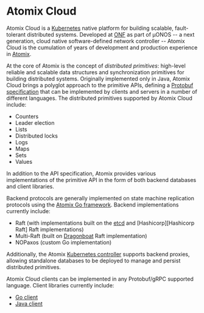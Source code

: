 # Atomix Cloud

Atomix Cloud is a [Kubernetes] native platform for building scalable, fault-tolerant distributed systems.
Developed at [ONF] as part of µONOS -- a next generation, cloud native software-defined network controller --
Atomix Cloud is the cumulation of years of development and production experience in [Atomix].

At the core of Atomix is the concept of _distributed primitives_: high-level reliable and scalable data 
structures and synchronization primitives for building distributed systems. Originally implemented only
in Java, Atomix Cloud brings a polyglot approach to the primitive APIs, defining a [Protobuf specification][API]
that can be implemented by clients and servers in a number of different languages. The distributed primitives
supported by Atomix Cloud include:

* Counters
* Leader election
* Lists
* Distributed locks
* Logs
* Maps
* Sets
* Values

In addition to the API specification, Atomix provides various implementations of the primitive API in 
the form of both backend databases and client libraries.

Backend protocols are generally implemented on state machine replication protocols using the
[Atomix Go framework](/go-framework). Backend implementations currently include:
* Raft (with implementations built on the [etcd][etcd Raft] and [Hashicorp][Hashicorp Raft] Raft implementations)
* Multi-Raft (built on [Dragonboat] Raft implementation)
* NOPaxos (custom Go implementation)

Additionally, the Atomix [Kubernetes controller][controller] supports backend proxies, allowing standalone
databases to be deployed to manage and persist distributed primitives.

Atomix Cloud clients can be implemented in any Protobuf/gRPC supported language. Client libraries
currently include:
* [Go client](/go-client)
* [Java client](/java-client)

[ONF]: https://opennetworking.org
[ONOS]: https://onosproject.org
[Atomix]: https://github.com/atomix/atomix
[Consul Raft]: https://github.com/hashicorp/raft
[Dragonboat]: https://github.com/lni/dragonboat
[etcd Raft]: https://github.com/etcd-io/etcd
[Kubernetes]: https://kubernetes.io
[Protobuf]: https://developers.google.com/protocol-buffers
[gRPC]: https://grpc.io
[API]: /api
[controller]: /controller
